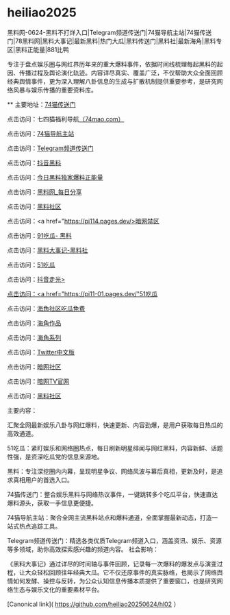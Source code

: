 # heiliao2025
黑料网-0624-黑料不打烊入口|Telegram频道传送门|74猫导航主站|74猫传送门|78黑料网|黑料大事记|最新黑料|热门大瓜|黑料传送门|黑料社|最新海角|黑料专区|黑料正能量|881比鸭

专注于盘点娱乐圈与网红界历年来的重大爆料事件，依据时间线梳理每起黑料的起因、传播过程及舆论演化轨迹。内容详尽真实、覆盖广泛，不仅帮助大众全面回顾经典舆情事件，更为深入理解八卦信息的生成与扩散机制提供重要参考，是研究网络风暴与娱乐传播的重要资料库。

** 主要地址：<a href="https://74mao.com/">74猫传送门</a>

点击访问：七四猫福利导航<a href="https://74mao.com/">（74mao.com）</a>

点击访问：<a href="https://74mao.com/">74猫导航主站</a>

点击访问：<a href="https://74mao.com/">Telegram频道传送门</a>

点击访问：<a href="https://hl386.pages.dev/">抖音黑料</a>

点击访问：<a href="https://hl387.pages.dev/">今日黑料独家爆料正能量</a>

点击访问：<a href="https://hl389.pages.dev/">黑料网_每日分享</a>

点击访问：<a href="https://hl375.pages.dev/">黑料社区</a>

点击访问：<a href="https://pi114.pages.dev/>暗网禁区<a>

点击访问：<a href="https://pi10-1.pages.dev/">91吃瓜- 黑料</a>

点击访问：<a href="https://hl381.pages.dev/">黑料大事记-黑料社</a>

点击访问：<a href="https://pi11-01.pages.dev/">51吃瓜</a>

点击访问：<a href="https://dy10-03.pages.dev/">抖音走光>

点击访问：<a href="https://pi11-01.pages.dev/"51吃瓜</a>

点击访问：<a href="https://hj-1253.pages.dev/">海角社区吃瓜免费</a>

点击访问：<a href="https://hj-1257.pages.dev/">海角作品</a>

点击访问：<a href="https://hj-1259.pages.dev/">海角系列</a>

点击访问：<a href="https://pi02-1.pages.dev/">Twitter中文版 </a>

点击访问：<a href="https://aw1-05.pages.dev/">暗网社区</a>

点击访问：<a href="https://aw7-04.pages.dev/">暗网TV官网</a>

点击访问：<a href="https://hl383.pages.dev/">黑料社区</a>

主要内容：

汇聚全网最新娱乐八卦与网红爆料，快速更新、内容劲爆，是用户获取每日热瓜的高效通道。

51吃瓜：紧盯娱乐和网络圈热点，每日刷新明星绯闻与网红黑料，内容新鲜、话题性强，是资深吃瓜党的信息来源地。

黑料：专注深挖圈内内幕，呈现明星争议、网络风波与幕后真相，更新及时，是追求真相用户的首选入口。

74猫传送门：整合娱乐黑料与网络热议事件，一键跳转多个吃瓜平台，快速直达爆料源头，获取一手信息更便捷。

74猫导航主站：聚合全网主流黑料站点和爆料通道，全面掌握最新动态，打造一站式热点追踪工具。

Telegram频道传送门：精选各类优质Telegram频道入口，涵盖资讯、娱乐、资源等多领域，助你高效探索感兴趣的频道内容。
社会影响：

《黑料大事记》通过详尽的时间轴与事件回顾，记录每一次爆料的爆发点与演变过程，让大众轻松回顾往年经典大瓜。它不仅还原事件的真实脉络，也揭示了网络舆情如何发酵、操控与反转，为公众认知信息传播本质提供了重要窗口，也是研究网络生态与娱乐文化的重要素材平台。


[Canonical link]( https://github.com/heiliao20250624/hl02 ）
